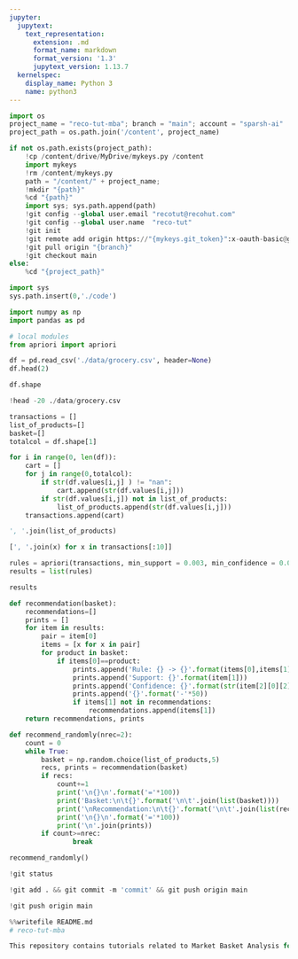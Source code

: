 ```yaml
---
jupyter:
  jupytext:
    text_representation:
      extension: .md
      format_name: markdown
      format_version: '1.3'
      jupytext_version: 1.13.7
  kernelspec:
    display_name: Python 3
    name: python3
---
```


```python colab={"base_uri": "https://localhost:8080/"} id="CBeab3ljhCr5" executionInfo={"status": "ok", "timestamp": 1628086504340, "user_tz": -330, "elapsed": 4541, "user": {"displayName": "Sparsh Agarwal", "photoUrl": "", "userId": "13037694610922482904"}} outputId="0421af33-f4a7-4857-c9e2-440636d13e0b"
import os
project_name = "reco-tut-mba"; branch = "main"; account = "sparsh-ai"
project_path = os.path.join('/content', project_name)

if not os.path.exists(project_path):
    !cp /content/drive/MyDrive/mykeys.py /content
    import mykeys
    !rm /content/mykeys.py
    path = "/content/" + project_name; 
    !mkdir "{path}"
    %cd "{path}"
    import sys; sys.path.append(path)
    !git config --global user.email "recotut@recohut.com"
    !git config --global user.name  "reco-tut"
    !git init
    !git remote add origin https://"{mykeys.git_token}":x-oauth-basic@github.com/"{account}"/"{project_name}".git
    !git pull origin "{branch}"
    !git checkout main
else:
    %cd "{project_path}"
```

```python id="1jVaxI2Mh5cQ" executionInfo={"status": "ok", "timestamp": 1628086813929, "user_tz": -330, "elapsed": 577, "user": {"displayName": "Sparsh Agarwal", "photoUrl": "", "userId": "13037694610922482904"}}
import sys
sys.path.insert(0,'./code')
```

```python id="YgCiBOCeaza_" executionInfo={"status": "ok", "timestamp": 1628087342258, "user_tz": -330, "elapsed": 588, "user": {"displayName": "Sparsh Agarwal", "photoUrl": "", "userId": "13037694610922482904"}}
import numpy as np
import pandas as pd

# local modules
from apriori import apriori
```

```python colab={"base_uri": "https://localhost:8080/", "height": 165} id="_wVjp5VebLMO" executionInfo={"status": "ok", "timestamp": 1628086707013, "user_tz": -330, "elapsed": 741, "user": {"displayName": "Sparsh Agarwal", "photoUrl": "", "userId": "13037694610922482904"}} outputId="467bf347-6d22-4c2b-b621-245384557c15"
df = pd.read_csv('./data/grocery.csv', header=None)
df.head(2)
```

```python colab={"base_uri": "https://localhost:8080/"} id="QlnV6oBYjHHG" executionInfo={"status": "ok", "timestamp": 1628087034667, "user_tz": -330, "elapsed": 560, "user": {"displayName": "Sparsh Agarwal", "photoUrl": "", "userId": "13037694610922482904"}} outputId="2738b8a0-f9c0-4e6e-f5be-4529e26ef3a5"
df.shape
```

```python colab={"base_uri": "https://localhost:8080/"} id="QnpEBki3bXU4" executionInfo={"status": "ok", "timestamp": 1628085002595, "user_tz": -330, "elapsed": 617, "user": {"displayName": "Sparsh Agarwal", "photoUrl": "", "userId": "13037694610922482904"}} outputId="5b8d6717-acd7-410b-ee03-c8b35391f448"
!head -20 ./data/grocery.csv
```

```python id="_jARS3rAjDBg" executionInfo={"status": "ok", "timestamp": 1628087108242, "user_tz": -330, "elapsed": 5, "user": {"displayName": "Sparsh Agarwal", "photoUrl": "", "userId": "13037694610922482904"}}
transactions = []
list_of_products=[]
basket=[]
totalcol = df.shape[1]
```

```python id="Mv6i07h0jbGI" executionInfo={"status": "ok", "timestamp": 1628087112099, "user_tz": -330, "elapsed": 1686, "user": {"displayName": "Sparsh Agarwal", "photoUrl": "", "userId": "13037694610922482904"}}
for i in range(0, len(df)):
    cart = []
    for j in range(0,totalcol):
        if str(df.values[i,j] ) != "nan":
            cart.append(str(df.values[i,j]))            
        if str(df.values[i,j]) not in list_of_products:
            list_of_products.append(str(df.values[i,j]))  
    transactions.append(cart)
```

```python colab={"base_uri": "https://localhost:8080/", "height": 222} id="KusFTQZ_jcmK" executionInfo={"status": "ok", "timestamp": 1628087466549, "user_tz": -330, "elapsed": 772, "user": {"displayName": "Sparsh Agarwal", "photoUrl": "", "userId": "13037694610922482904"}} outputId="1b339986-7e3f-4106-ff31-adc43eaa8452"
', '.join(list_of_products)
```

```python colab={"base_uri": "https://localhost:8080/"} id="YpO0v6RxjlcK" executionInfo={"status": "ok", "timestamp": 1628087200639, "user_tz": -330, "elapsed": 626, "user": {"displayName": "Sparsh Agarwal", "photoUrl": "", "userId": "13037694610922482904"}} outputId="53ae20ce-8fe4-4997-9ced-7c0044a9faaa"
[', '.join(x) for x in transactions[:10]]
```

```python id="uI_MkItPj5AY" executionInfo={"status": "ok", "timestamp": 1628087233366, "user_tz": -330, "elapsed": 1010, "user": {"displayName": "Sparsh Agarwal", "photoUrl": "", "userId": "13037694610922482904"}}
rules = apriori(transactions, min_support = 0.003, min_confidence = 0.04, min_lift = 3)
results = list(rules)
```

```python colab={"base_uri": "https://localhost:8080/"} id="xXTlGJJej6aD" executionInfo={"status": "ok", "timestamp": 1628087236416, "user_tz": -330, "elapsed": 7, "user": {"displayName": "Sparsh Agarwal", "photoUrl": "", "userId": "13037694610922482904"}} outputId="6675bb32-cbd9-4c83-9ff1-b64785a1a3e6"
results
```

```python id="U2drRtXXkC2-" executionInfo={"status": "ok", "timestamp": 1628088190863, "user_tz": -330, "elapsed": 703, "user": {"displayName": "Sparsh Agarwal", "photoUrl": "", "userId": "13037694610922482904"}}
def recommendation(basket):    
    recommendations=[]
    prints = []
    for item in results:
        pair = item[0] 
        items = [x for x in pair]
        for product in basket:
            if items[0]==product:
                prints.append('Rule: {} -> {}'.format(items[0],items[1]))
                prints.append('Support: {}'.format(item[1]))
                prints.append('Confidence: {}'.format(str(item[2][0][2])))
                prints.append('{}'.format('-'*50))
                if items[1] not in recommendations:
                    recommendations.append(items[1])
    return recommendations, prints
```

```python id="vxtSMaflqo9Q" executionInfo={"status": "ok", "timestamp": 1628089078022, "user_tz": -330, "elapsed": 569, "user": {"displayName": "Sparsh Agarwal", "photoUrl": "", "userId": "13037694610922482904"}}
def recommend_randomly(nrec=2):
    count = 0
    while True:
        basket = np.random.choice(list_of_products,5)
        recs, prints = recommendation(basket)
        if recs:
            count+=1
            print('\n{}\n'.format('='*100))
            print('Basket:\n\t{}'.format('\n\t'.join(list(basket))))
            print('\nRecommendation:\n\t{}'.format('\n\t'.join(list(recs))))
            print('\n{}\n'.format('='*100))
            print('\n'.join(prints))
        if count>=nrec:
                break
```

```python colab={"base_uri": "https://localhost:8080/"} id="Te4n4H-on7G0" executionInfo={"status": "ok", "timestamp": 1628089086046, "user_tz": -330, "elapsed": 632, "user": {"displayName": "Sparsh Agarwal", "photoUrl": "", "userId": "13037694610922482904"}} outputId="94cdec97-ce4a-439f-a56a-12b7aeb53e16"
recommend_randomly()
```

```python colab={"base_uri": "https://localhost:8080/"} id="lQOBTYU7rQOi" executionInfo={"status": "ok", "timestamp": 1628089172227, "user_tz": -330, "elapsed": 623, "user": {"displayName": "Sparsh Agarwal", "photoUrl": "", "userId": "13037694610922482904"}} outputId="3bc7dcca-f910-4333-b028-9f3f60c8dee3"
!git status
```

```python colab={"base_uri": "https://localhost:8080/"} id="MxCapHPXrSNX" executionInfo={"status": "ok", "timestamp": 1628089416781, "user_tz": -330, "elapsed": 8, "user": {"displayName": "Sparsh Agarwal", "photoUrl": "", "userId": "13037694610922482904"}} outputId="1b2059f1-c93c-4425-b562-1f33d81e31bb"
!git add . && git commit -m 'commit' && git push origin main
```

```python colab={"base_uri": "https://localhost:8080/"} id="sd3mfTzYsNJ8" executionInfo={"status": "ok", "timestamp": 1628089432474, "user_tz": -330, "elapsed": 2313, "user": {"displayName": "Sparsh Agarwal", "photoUrl": "", "userId": "13037694610922482904"}} outputId="e20ffa0a-383d-47d5-d3e1-6ca41effb7db"
!git push origin main
```

```python colab={"base_uri": "https://localhost:8080/"} id="hMRTVVnXr-xo" executionInfo={"status": "ok", "timestamp": 1628089387389, "user_tz": -330, "elapsed": 866, "user": {"displayName": "Sparsh Agarwal", "photoUrl": "", "userId": "13037694610922482904"}} outputId="a59ff8b6-0c51-4131-f419-0a3d88a61827"
%%writefile README.md
# reco-tut-mba

This repository contains tutorials related to Market Basket Analysis for Recommenders.
```
